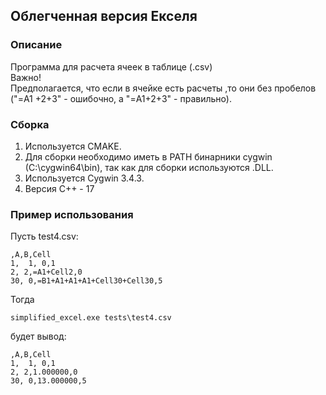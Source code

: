 ## Облегченная версия Екселя
### Описание
Программа для расчета ячеек в таблице (.csv) <br/>
Важно!<br/>
Предполагается, что если в ячейке есть расчеты ,то они без пробелов ("=A1 +2+3" - ошибочно, а "=A1+2+3" - правильно).<br/>

### Сборка
1. Используется CMAKE.
2. Для сборки необходимо иметь в PATH бинарники cygwin (C:\cygwin64\bin), так как для сборки используются .DLL. 
3. Используется Cygwin 3.4.3.
4. Версия С++ - 17

### Пример использования
Пусть test4.csv:
```
,A,B,Cell
1,  1, 0,1
2, 2,=A1+Cell2,0
30, 0,=B1+A1+A1+A1+Cell30+Cell30,5
```
Тогда
```
simplified_excel.exe tests\test4.csv
```
будет вывод:
```
,A,B,Cell
1,  1, 0,1
2, 2,1.000000,0
30, 0,13.000000,5
```
